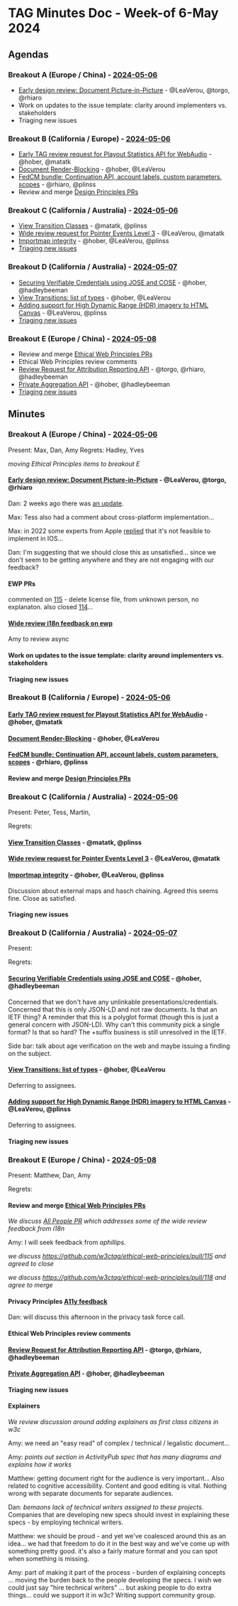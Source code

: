 # TAG Minutes Doc - Week-of 6-May 2024

## Agendas

### Breakout A (Europe / China) - [2024-05-06](https://www.timeanddate.com/worldclock/converter.html?iso=20240506T090000&p1=224&p2=43&p3=136&p4=195&p5=26&p6=33&p7=248&p8=235)
* [Early design review: Document Picture-in-Picture](https://github.com/w3ctag/design-reviews/issues/798) - @LeaVerou, @torgo, @rhiaro
* Work on updates to the issue template: clarity around implementers vs. stakeholders
* Triaging new issues

### Breakout B (California / Europe)  - [2024-05-06](https://www.timeanddate.com/worldclock/converter.html?iso=20240506T210000&p1=224&p2=43&p3=136&p4=195&p5=26&p6=33&p7=248&p8=235)
* [Early TAG review request for Playout Statistics API for WebAudio](https://github.com/w3ctag/design-reviews/issues/939) - @hober, @matatk
* [Document Render-Blocking](https://github.com/w3ctag/design-reviews/issues/886) - @hober, @LeaVerou
* [FedCM bundle: Continuation API, account labels, custom parameters, scopes](https://github.com/w3ctag/design-reviews/issues/945) - @rhiaro, @plinss
* Review and merge [Design Principles PRs](https://github.com/w3ctag/design-principles/pulls)

### Breakout C (California / Australia) - [2024-05-06](https://www.timeanddate.com/worldclock/converter.html?iso=20240506T210000&p1=224&p2=43&p3=136&p4=195&p5=26&p6=33&p7=248&p8=235)
* [View Transition Classes](https://github.com/w3ctag/design-reviews/issues/938) - @matatk, @plinss
* [Wide review request for Pointer Events Level 3](https://github.com/w3ctag/design-reviews/issues/941) - @LeaVerou, @matatk
* [Importmap integrity](https://github.com/w3ctag/design-reviews/issues/944) - @hober, @LeaVerou, @plinss
* [Triaging new issues](https://github.com/w3ctag/design-reviews/issues?q=is%3Aissue+is%3Aopen+label%3A%22Progress%3A+untriaged%22)

### Breakout D (California / Australia) - [2024-05-07](https://www.timeanddate.com/worldclock/converter.html?iso=20240506T210000&p1=224&p2=43&p3=136&p4=195&p5=26&p6=33&p7=248&p8=235)
* [Securing Verifiable Credentials using JOSE and COSE](https://github.com/w3ctag/design-reviews/issues/899) - @hober, @hadleybeeman
* [View Transitions: list of types](https://github.com/w3ctag/design-reviews/issues/908) - @hober, @LeaVerou
* [Adding support for High Dynamic Range (HDR) imagery to HTML Canvas](https://github.com/w3ctag/design-reviews/issues/917) - @LeaVerou, @plinss
* [Triaging new issues](https://github.com/w3ctag/design-reviews/issues?q=is%3Aissue+is%3Aopen+label%3A%22Progress%3A+untriaged%22)

### Breakout E (Europe / China) - [2024-05-08](https://www.timeanddate.com/worldclock/converter.html?iso=20240506T210000&p1=224&p2=43&p3=136&p4=195&p5=26&p6=33&p7=248&p8=235)
* Review and merge [Ethical Web Principles PRs](https://github.com/w3ctag/ethical-web-principles/pulls)
* Ethical Web Principles review comments
* [Review Request for Attribution Reporting API](https://github.com/w3ctag/design-reviews/issues/724) - @torgo, @rhiaro, @hadleybeeman
* [Private Aggregation API](https://github.com/w3ctag/design-reviews/issues/846) - @hober, @hadleybeeman
* [Triaging new issues](https://github.com/w3ctag/design-reviews/issues?q=is%3Aissue+is%3Aopen+label%3A%22Progress%3A+untriaged%22)

## Minutes

### Breakout A (Europe / China) - [2024-05-06](https://www.timeanddate.com/worldclock/converter.html?iso=20240506T090000&p1=224&p2=43&p3=136&p4=195&p5=26&p6=33&p7=248&p8=235)

Present: Max, Dan, Amy
Regrets: Hadley, Yves

*moving Ethical Principles items to breakout E*

#### [Early design review: Document Picture-in-Picture](https://github.com/w3ctag/design-reviews/issues/798) - @LeaVerou, @torgo, @rhiaro

Dan: 2 weeks ago there was [an update](https://github.com/w3ctag/design-reviews/issues/798#issuecomment-2070465245).

Max: Tess also had a comment about cross-platform implementation...

Max: in 2022 some experts from Apple [replied](https://github.com/WebKit/standards-positions/issues/41) that it's not feasible to implement in IOS...

Dan: I'm suggesting that we should close this as unsatisfied... since we don't seem to be getting anywhere and they are not engaging with our feedback?

#### EWP PRs

commented on [115](https://github.com/w3ctag/ethical-web-principles/pull/115) - delete license file, from unknown person, no explanaton. also closed [114](https://github.com/w3ctag/ethical-web-principles/pull/114)...

#### [Wide review i18n feedback on ewp](https://github.com/w3ctag/ethical-web-principles/issues/116)

Amy to review async

#### Work on updates to the issue template: clarity around implementers vs. stakeholders

#### Triaging new issues

### Breakout B (California / Europe)  - [2024-05-06](https://www.timeanddate.com/worldclock/converter.html?iso=20240506T210000&p1=224&p2=43&p3=136&p4=195&p5=26&p6=33&p7=248&p8=235)
#### [Early TAG review request for Playout Statistics API for WebAudio](https://github.com/w3ctag/design-reviews/issues/939) - @hober, @matatk
#### [Document Render-Blocking](https://github.com/w3ctag/design-reviews/issues/886) - @hober, @LeaVerou
#### [FedCM bundle: Continuation API, account labels, custom parameters, scopes](https://github.com/w3ctag/design-reviews/issues/945) - @rhiaro, @plinss
#### Review and merge [Design Principles PRs](https://github.com/w3ctag/design-principles/pulls)

### Breakout C (California / Australia) - [2024-05-06](https://www.timeanddate.com/worldclock/converter.html?iso=20240506T210000&p1=224&p2=43&p3=136&p4=195&p5=26&p6=33&p7=248&p8=235)

Present: Peter, Tess, Martin,

Regrets:

#### [View Transition Classes](https://github.com/w3ctag/design-reviews/issues/938) - @matatk, @plinss

#### [Wide review request for Pointer Events Level 3](https://github.com/w3ctag/design-reviews/issues/941) - @LeaVerou, @matatk

#### [Importmap integrity](https://github.com/w3ctag/design-reviews/issues/944) - @hober, @LeaVerou, @plinss

Discussion about external maps and hasch chaining. Agreed this seems fine. Close as satisfied.


#### Triaging new issues



### Breakout D (California / Australia) - [2024-05-07](https://www.timeanddate.com/worldclock/converter.html?iso=20240506T210000&p1=224&p2=43&p3=136&p4=195&p5=26&p6=33&p7=248&p8=235)

Present:

Regrets:


#### [Securing Verifiable Credentials using JOSE and COSE](https://github.com/w3ctag/design-reviews/issues/899) - @hober, @hadleybeeman

Concerned that we don't have any unlinkable presentations/credentials.
Concerned that this is only JSON-LD and not raw documents.  Is that an IETF thing?
A reminder that this is a polyglot format (though this is just a general concern with JSON-LD).
Why can't this community pick a single format?  Is that so hard?
The +suffix business is still unresolved in the IETF.


Side bar: talk about age verification on the web and maybe issuing a finding on the subject.


#### [View Transitions: list of types](https://github.com/w3ctag/design-reviews/issues/908) - @hober, @LeaVerou

Deferring to assignees.

#### [Adding support for High Dynamic Range (HDR) imagery to HTML Canvas](https://github.com/w3ctag/design-reviews/issues/917) - @LeaVerou, @plinss

Deferring to assignees.


#### Triaging new issues



### Breakout E (Europe / China) - [2024-05-08](https://www.timeanddate.com/worldclock/converter.html?iso=20240506T210000&p1=224&p2=43&p3=136&p4=195&p5=26&p6=33&p7=248&p8=235)

Present: Matthew, Dan, Amy

Regrets: 

#### Review and merge [Ethical Web Principles PRs](https://github.com/w3ctag/ethical-web-principles/pulls)

*We discuss [All People PR](https://github.com/w3ctag/ethical-web-principles/pull/119) which addresses some of the wide review feedback from i18n*

Amy: I will seek feedback from *aphillips*.

*we discuss https://github.com/w3ctag/ethical-web-principles/pull/115 and agreed to close*

*we discuss https://github.com/w3ctag/ethical-web-principles/pull/118 and agree to merge*

#### Privacy Principles [A11y feedback](https://github.com/w3c/a11y-request/issues/74#issuecomment-2088764802)

Dan: will discuss this afternoon in the privacy task force call.

#### Ethical Web Principles review comments

#### [Review Request for Attribution Reporting API](https://github.com/w3ctag/design-reviews/issues/724) - @torgo, @rhiaro, @hadleybeeman

#### [Private Aggregation API](https://github.com/w3ctag/design-reviews/issues/846) - @hober, @hadleybeeman

#### Triaging new issues

#### Explainers

*We review discussion around adding explainers as first class citizens in w3c*

Amy: we need an "easy read" of complex / technical / legalistic document... 

Amy: *points out section in ActivityPub spec that has many diagrams and explains how it works*

Matthew: getting document right for the audience is very important...  Also related to cognitive accessibility.  Content and good editing is vital.  Nothing wrong with separate documents for separate audiences.

Dan: *bemaons lack of technical writers assigned to these projects.* Companies that are developing new specs should invest in explaining these specs - by employing technical writers.

Matthew: we should be proud - and yet we've coalesced around this as an idea... we had that freedom to do it in the best way and we've come up with something pretty good.  it's also a fairly mature format and you can spot when something is missing.

Amy: part of making it part of the process - burden of explaining concepts ... moving the burden back to the people developing the specs.  I wish we could just say "hire technical writers" ... but asking people to do extra things... could we support it in w3c? Writing support community group.


